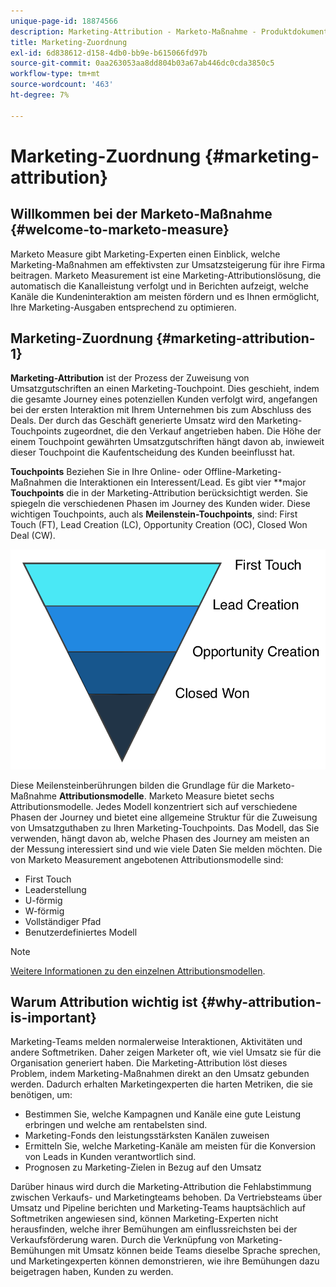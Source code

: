 ```yaml
---
unique-page-id: 18874566
description: Marketing-Attribution - Marketo-Maßnahme - Produktdokumentation
title: Marketing-Zuordnung
exl-id: 6d838612-d158-4db0-bb9e-b615066fd97b
source-git-commit: 0aa263053aa8dd804b03a67ab446dc0cda3850c5
workflow-type: tm+mt
source-wordcount: '463'
ht-degree: 7%

---
```


# Marketing-Zuordnung {#marketing-attribution}

## Willkommen bei der Marketo-Maßnahme {#welcome-to-marketo-measure}

Marketo Measure gibt Marketing-Experten einen Einblick, welche Marketing-Maßnahmen am effektivsten zur Umsatzsteigerung für ihre Firma beitragen. Marketo Measurement ist eine Marketing-Attributionslösung, die automatisch die Kanalleistung verfolgt und in Berichten aufzeigt, welche Kanäle die Kundeninteraktion am meisten fördern und es Ihnen ermöglicht, Ihre Marketing-Ausgaben entsprechend zu optimieren.

## Marketing-Zuordnung {#marketing-attribution-1}

**Marketing-Attribution** ist der Prozess der Zuweisung von Umsatzgutschriften an einen Marketing-Touchpoint. Dies geschieht, indem die gesamte Journey eines potenziellen Kunden verfolgt wird, angefangen bei der ersten Interaktion mit Ihrem Unternehmen bis zum Abschluss des Deals. Der durch das Geschäft generierte Umsatz wird den Marketing-Touchpoints zugeordnet, die den Verkauf angetrieben haben. Die Höhe der einem Touchpoint gewährten Umsatzgutschriften hängt davon ab, inwieweit dieser Touchpoint die Kaufentscheidung des Kunden beeinflusst hat.

**Touchpoints** Beziehen Sie in Ihre Online- oder Offline-Marketing-Maßnahmen die Interaktionen ein Interessent/Lead. Es gibt vier **major **Touchpoints** die in der Marketing-Attribution berücksichtigt werden. Sie spiegeln die verschiedenen Phasen im Journey des Kunden wider. Diese wichtigen Touchpoints, auch als **Meilenstein-Touchpoints**, sind: First Touch (FT), Lead Creation (LC), Opportunity Creation (OC), Closed Won Deal (CW).

![](assets/1.png)

Diese Meilensteinberührungen bilden die Grundlage für die Marketo-Maßnahme **Attributionsmodelle**. Marketo Measure bietet sechs Attributionsmodelle. Jedes Modell konzentriert sich auf verschiedene Phasen der Journey und bietet eine allgemeine Struktur für die Zuweisung von Umsatzguthaben zu Ihren Marketing-Touchpoints. Das Modell, das Sie verwenden, hängt davon ab, welche Phasen des Journey am meisten an der Messung interessiert sind und wie viele Daten Sie melden möchten. Die von Marketo Measurement angebotenen Attributionsmodelle sind:

* First Touch
* Leaderstellung
* U-förmig
* W-förmig
* Vollständiger Pfad
* Benutzerdefiniertes Modell

>[!NOTE]
>
>[Weitere Informationen zu den einzelnen Attributionsmodellen](/help/introduction-to-marketo-measure/overview-resources/marketo-measure-attribution-models.md).

## Warum Attribution wichtig ist {#why-attribution-is-important}

Marketing-Teams melden normalerweise Interaktionen, Aktivitäten und andere Softmetriken. Daher zeigen Marketer oft, wie viel Umsatz sie für die Organisation generiert haben. Die Marketing-Attribution löst dieses Problem, indem Marketing-Maßnahmen direkt an den Umsatz gebunden werden. Dadurch erhalten Marketingexperten die harten Metriken, die sie benötigen, um:

* Bestimmen Sie, welche Kampagnen und Kanäle eine gute Leistung erbringen und welche am rentabelsten sind.
* Marketing-Fonds den leistungsstärksten Kanälen zuweisen
* Ermitteln Sie, welche Marketing-Kanäle am meisten für die Konversion von Leads in Kunden verantwortlich sind.
* Prognosen zu Marketing-Zielen in Bezug auf den Umsatz

Darüber hinaus wird durch die Marketing-Attribution die Fehlabstimmung zwischen Verkaufs- und Marketingteams behoben. Da Vertriebsteams über Umsatz und Pipeline berichten und Marketing-Teams hauptsächlich auf Softmetriken angewiesen sind, können Marketing-Experten nicht herausfinden, welche ihrer Bemühungen am einflussreichsten bei der Verkaufsförderung waren. Durch die Verknüpfung von Marketing-Bemühungen mit Umsatz können beide Teams dieselbe Sprache sprechen, und Marketingexperten können demonstrieren, wie ihre Bemühungen dazu beigetragen haben, Kunden zu werden.
